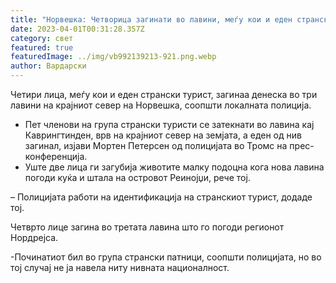 ```yaml
---
title: "Норвешка: Четворица загинати во лавини, меѓу кои и еден странски турист"
date: 2023-04-01T00:31:28.357Z
category: свет
featured: true
featuredImage: ../img/vb992139213-921.png.webp
author: Вардарски
---
```


Четири лица, меѓу кои и еден странски турист, загинаа денеска во три лавини на крајниот север на Норвешка, соопшти локалната полиција.

- Пет членови на група странски туристи се затекнати во лавина кај Каврингтинден, врв на крајниот север на земјата, а еден од нив загинал, изјави Мортен Петерсен од полицијата во Тромс на прес-конференција.
- Уште две лица ги загубија животите малку подоцна кога нова лавина погоди куќа и штала на островот Реинојџи, рече тој.

– Полицијата работи на идентификација на странскиот турист, додаде тој.

Четврто лице загина во третата лавина што го погоди регионот Нордрејса.

\-Починатиот бил во група странски патници, соопшти полицијата, но во тој случај не ја навела ниту нивната националност.
